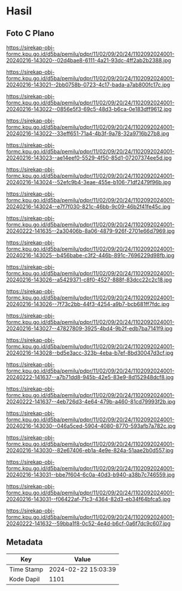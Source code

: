 # Hasil

## Foto C Plano

https://sirekap-obj-formc.kpu.go.id/d5ba/pemilu/pdpr/11/02/09/20/24/1102092024001-20240216-143020--02d4bae8-6111-4a21-93dc-4ff2ab2b2388.jpg

https://sirekap-obj-formc.kpu.go.id/d5ba/pemilu/pdpr/11/02/09/20/24/1102092024001-20240216-143021--2bb0758b-0723-4c17-bada-a7ab800fc17c.jpg

https://sirekap-obj-formc.kpu.go.id/d5ba/pemilu/pdpr/11/02/09/20/24/1102092024001-20240216-143022--0856e5f3-69c5-48d3-b6ca-0e183dff9612.jpg

https://sirekap-obj-formc.kpu.go.id/d5ba/pemilu/pdpr/11/02/09/20/24/1102092024001-20240216-143022--33eff651-71a4-4b3f-9a78-32a9716b27b8.jpg

https://sirekap-obj-formc.kpu.go.id/d5ba/pemilu/pdpr/11/02/09/20/24/1102092024001-20240216-143023--ae14eef0-5529-4f50-85d1-07207374ee5d.jpg

https://sirekap-obj-formc.kpu.go.id/d5ba/pemilu/pdpr/11/02/09/20/24/1102092024001-20240216-143024--52efc9b4-3eae-455e-b106-71df2479f96b.jpg

https://sirekap-obj-formc.kpu.go.id/d5ba/pemilu/pdpr/11/02/09/20/24/1102092024001-20240216-143024--e7f7f030-821c-46bb-9c09-46b2f41fe45c.jpg

https://sirekap-obj-formc.kpu.go.id/d5ba/pemilu/pdpr/11/02/09/20/24/1102092024001-20240222-141635--2a30406b-8a06-4879-926f-2701e66d7969.jpg

https://sirekap-obj-formc.kpu.go.id/d5ba/pemilu/pdpr/11/02/09/20/24/1102092024001-20240216-143025--b456babe-c3f2-446b-891c-7696229d98fb.jpg

https://sirekap-obj-formc.kpu.go.id/d5ba/pemilu/pdpr/11/02/09/20/24/1102092024001-20240216-143026--a5429371-c8f0-4527-888f-83dcc22c2c18.jpg

https://sirekap-obj-formc.kpu.go.id/d5ba/pemilu/pdpr/11/02/09/20/24/1102092024001-20240216-143026--7f73c2bb-44f3-4254-a9b7-bcb681ff7fdc.jpg

https://sirekap-obj-formc.kpu.go.id/d5ba/pemilu/pdpr/11/02/09/20/24/1102092024001-20240216-143027--47827809-3925-4bd4-9b2f-edb7ba7141f9.jpg

https://sirekap-obj-formc.kpu.go.id/d5ba/pemilu/pdpr/11/02/09/20/24/1102092024001-20240216-143028--bd5e3acc-323b-4eba-b7ef-8bd30047d3cf.jpg

https://sirekap-obj-formc.kpu.go.id/d5ba/pemilu/pdpr/11/02/09/20/24/1102092024001-20240222-141637--a7b71dd8-945b-42e5-83e9-8d152948dcf8.jpg

https://sirekap-obj-formc.kpu.go.id/d5ba/pemilu/pdpr/11/02/09/20/24/1102092024001-20240222-141637--4eb726d3-4e64-479b-a460-81cd79993f2b.jpg

https://sirekap-obj-formc.kpu.go.id/d5ba/pemilu/pdpr/11/02/09/20/24/1102092024001-20240216-143030--046a5ced-5904-4080-8770-593afb7a782c.jpg

https://sirekap-obj-formc.kpu.go.id/d5ba/pemilu/pdpr/11/02/09/20/24/1102092024001-20240216-143030--82e67406-eb1a-4e9e-824a-51aae2b0d557.jpg

https://sirekap-obj-formc.kpu.go.id/d5ba/pemilu/pdpr/11/02/09/20/24/1102092024001-20240216-143031--bbe7f604-6c0a-40d3-b940-a38b7c746559.jpg

https://sirekap-obj-formc.kpu.go.id/d5ba/pemilu/pdpr/11/02/09/20/24/1102092024001-20240216-143031--f06422af-71c3-4364-82d3-eb34f64bfca5.jpg

https://sirekap-obj-formc.kpu.go.id/d5ba/pemilu/pdpr/11/02/09/20/24/1102092024001-20240222-141632--59bba1f8-0c52-4e4d-b6cf-0a6f7dc9c607.jpg


## Metadata

| Key        | Value               |
| ---------- | ------------------- |
| Time Stamp | 2024-02-22 15:03:39 |
| Kode Dapil | 1101                |



